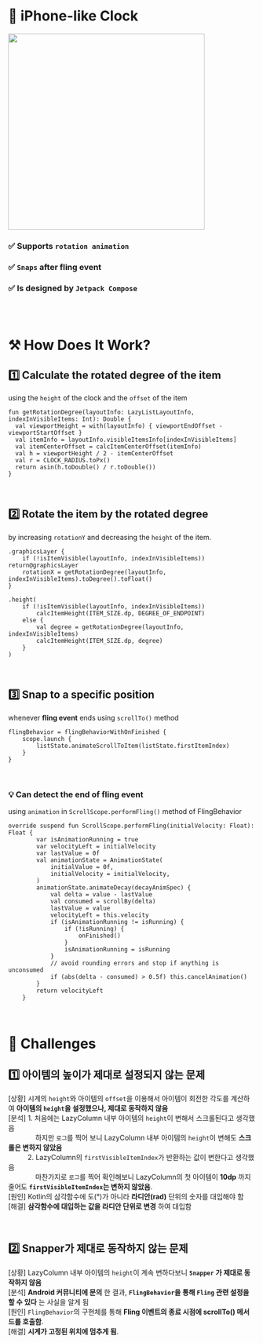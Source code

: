 # 🌟 iPhone-like Clock
<img src="https://github.com/haechan29/iPhone-like-Clock/assets/63138511/7b52020b-0957-4111-9753-907909c44afe" width="400"/>

</br>

### ✅ Supports ``rotation animation``
### ✅ ``Snaps`` after fling event
### ✅ Is designed by ``Jetpack Compose``

</br>
</br>

# ⚒️ How Does It Work?
## 1️⃣ Calculate the __rotated degree__ of the item
using the ``height`` of the clock and the ``offset`` of the item
```
fun getRotationDegree(layoutInfo: LazyListLayoutInfo, indexInVisibleItems: Int): Double {
  val viewportHeight = with(layoutInfo) { viewportEndOffset - viewportStartOffset }
  val itemInfo = layoutInfo.visibleItemsInfo[indexInVisibleItems]
  val itemCenterOffset = calcItemCenterOffset(itemInfo)
  val h = viewportHeight / 2 - itemCenterOffset
  val r = CLOCK_RADIUS.toPx()
  return asin(h.toDouble() / r.toDouble())
}
```

</br>

## 2️⃣ Rotate the item by the rotated degree
by increasing ``rotationY`` and decreasing the ``height`` of the item.
```
.graphicsLayer {
    if (!isItemVisible(layoutInfo, indexInVisibleItems)) return@graphicsLayer
    rotationX = getRotationDegree(layoutInfo, indexInVisibleItems).toDegree().toFloat()
}
```
```
.height(
    if (!isItemVisible(layoutInfo, indexInVisibleItems))
        calcItemHeight(ITEM_SIZE.dp, DEGREE_OF_ENDPOINT)
    else {
        val degree = getRotationDegree(layoutInfo, indexInVisibleItems)
        calcItemHeight(ITEM_SIZE.dp, degree)
    }
)
```

</br>

## 3️⃣ Snap to a specific position
whenever __fling event__ ends using ``scrollTo()`` method
```
flingBehavior = flingBehaviorWithOnFinished {
    scope.launch {
        listState.animateScrollToItem(listState.firstItemIndex)
    }
}
```

</br>

### 💡 Can detect the end of __fling event__
using ``animation`` in  ``ScrollScope.performFling()`` method of FlingBehavior
```
override suspend fun ScrollScope.performFling(initialVelocity: Float): Float {
        var isAnimationRunning = true
        var velocityLeft = initialVelocity
        var lastValue = 0f
        val animationState = AnimationState(
            initialValue = 0f,
            initialVelocity = initialVelocity,
        )
        animationState.animateDecay(decayAnimSpec) {
            val delta = value - lastValue
            val consumed = scrollBy(delta)
            lastValue = value
            velocityLeft = this.velocity
            if (isAnimationRunning != isRunning) {
                if (!isRunning) {
                    onFinished()
                }
                isAnimationRunning = isRunning
            }
            // avoid rounding errors and stop if anything is unconsumed
            if (abs(delta - consumed) > 0.5f) this.cancelAnimation()
        }
        return velocityLeft
    }
```

</br>

# 🥄 Challenges
## 1️⃣ 아이템의 높이가 제대로 설정되지 않는 문제
[상황] 시계의 ``height``와 아이템의 ``offset``을 이용해서 아이템이 회전한 각도를 계산하여 __아이템의 ``height``을 설정했으나, 제대로 동작하지 않음__ </br>
[분석] 1. 처음에는 LazyColumn 내부 아이템의 ``height``이 변해서 스크롤된다고 생각했음</br>
&nbsp;&nbsp;&nbsp;&nbsp;&nbsp;&nbsp;&nbsp;&nbsp;&nbsp;&nbsp;&nbsp;&nbsp;&nbsp;&nbsp;하지만 ``로그``를 찍어 보니 LazyColumn 내부 아이템의 ``height``이 변해도 __스크롤은 변하지 않았음__ </br>
&nbsp;&nbsp;&nbsp;&nbsp;&nbsp;&nbsp;&nbsp;&nbsp;&nbsp;&nbsp;2. LazyColumn의 ``firstVisibleItemIndex``가 반환하는 값이 변한다고 생각했음</br>
&nbsp;&nbsp;&nbsp;&nbsp;&nbsp;&nbsp;&nbsp;&nbsp;&nbsp;&nbsp;&nbsp;&nbsp;&nbsp;&nbsp;마찬가지로 ``로그``를 찍어 확인해보니 LazyColumn의 첫 아이템이 __10dp__ 까지 줄어도 __``firstVisibleItemIndex``는 변하지 않았음__.</br>
[원인] Kotlin의 삼각함수에 도(°)가 아니라 __라디안(rad)__ 단위의 숫자를 대입해야 함</br>
[해결] __삼각함수에 대입하는 값을 라디안 단위로 변경__ 하여 대입함</br>

</br>

## 2️⃣ Snapper가 제대로 동작하지 않는 문제
[상황] LazyColumn 내부 아이템의 ``height``이 계속 변하다보니 __``Snapper`` 가 제대로 동작하지 않음__ </br>
[분석] __Android 커뮤니티에 문의__ 한 결과, __``FlingBehavior``을 통해 ``Fling`` 관련 설정을 할 수 있다__ 는 사실을 알게 됨</br>
[원인] ``FlingBehavior``의 구현체를 통해 __Fling 이벤트의 종료 시점에 scrollTo() 메서드를 호출함__.</br>
[해결] __시계가 고정된 위치에 멈추게 됨__.</br>
